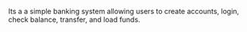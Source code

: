 
Its a a simple banking system allowing users to create accounts, login, check balance, transfer, and load funds.

